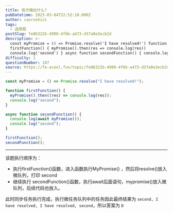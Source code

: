 ```yaml
---
title: 依次输出什么?
pubDatetime: 2023-03-04T22:52:10.000Z
author: caorushizi
tags:
  - 选择题
postSlug: fe86322b-4990-4f6b-a473-d37a8e3ecb2d
description: >-
  const myPromise = () => Promise.resolve('I have resolved!') function
  firstFunction() { myPromise().then(res => console.log(res))
  console.log('second') } async function secondFunction() { console.log(a
difficulty: 1
questionNumber: 107
source: https://fe.ecool.fun/topic/fe86322b-4990-4f6b-a473-d37a8e3ecb2d
---
```


```javascript
const myPromise = () => Promise.resolve("I have resolved!");

function firstFunction() {
  myPromise().then((res) => console.log(res));
  console.log("second");
}

async function secondFunction() {
  console.log(await myPromise());
  console.log("second");
}

firstFunction();
secondFunction();
```

---

该题执行顺序为：

- 执行firstFunction()函数，进入函数执行MyPromise() ，然后将resolve()放入微队列，打印 second
- 继续执行 secondFunction()函数，执行await后面语句，mypromise()放入微队列，后续代码也放入。

此时同步任务执行完成，执行微任务队列中的任务因此最终结果为 `second, I have resolved, I have resolved, second`，所以答案为 `D`

